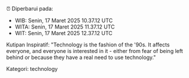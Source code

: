 ⏰ Diperbarui pada:
- WIB: Senin, 17 Maret 2025 10.37.12 UTC
- WITA: Senin, 17 Maret 2025 11.37.12 UTC
- WIT: Senin, 17 Maret 2025 12.37.12 UTC

Kutipan Inspiratif:
"Technology is the fashion of the '90s. It affects everyone, and everyone is interested in it - either from fear of being left behind or because they have a real need to use technology."


Kategori: technology

